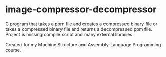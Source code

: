 image-compressor-decompressor
=============================

C program that takes a ppm file and creates a compressed binary file or takes a compressed binary file and returns a decompressed ppm file. Project is missing compile script and many external libraries.

Created for my Machine Structure and Assembly-Language Programming course.
